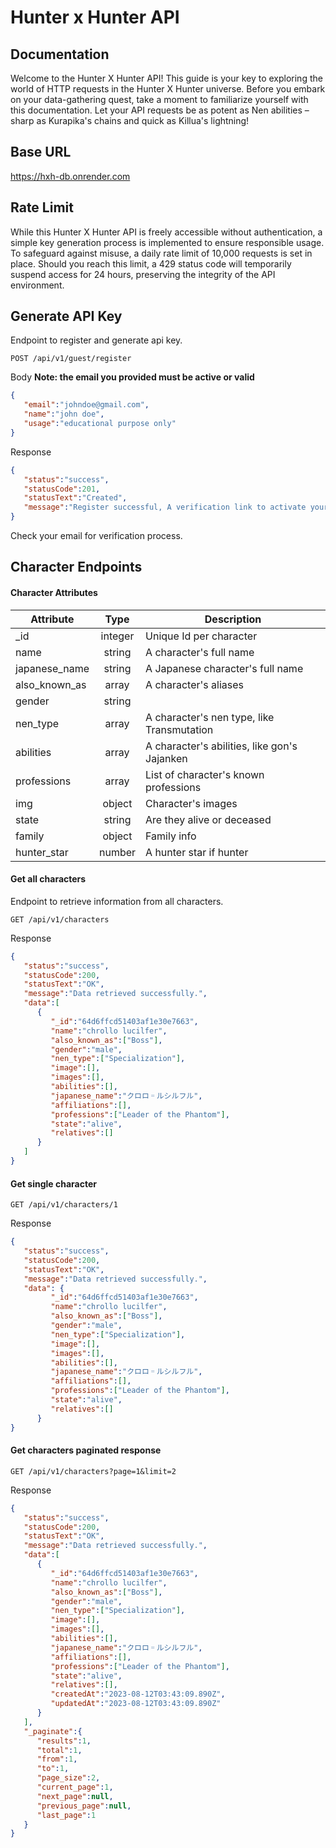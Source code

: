 

# Hunter x Hunter API

## Documentation

Welcome to the Hunter X Hunter API! This guide is your key to exploring the world of HTTP requests in the Hunter X Hunter universe. Before you embark on your data-gathering quest, take a moment to familiarize yourself with this documentation. Let your API requests be as potent as Nen abilities – sharp as Kurapika's chains and quick as Killua's lightning!

## Base URL
https://hxh-db.onrender.com

## Rate Limit
While this Hunter X Hunter API is freely accessible without authentication, a simple key generation process is implemented to ensure responsible usage. To safeguard against misuse, a daily rate limit of 10,000 requests is set in place. Should you reach this limit, a 429 status code will temporarily suspend access for 24 hours, preserving the integrity of the API environment.

## Generate API Key

Endpoint to register and generate api key.

```
POST /api/v1/guest/register
```

Body  **Note: the email you provided must be active or valid**
```json
{
   "email":"johndoe@gmail.com",
   "name":"john doe",
   "usage":"educational purpose only"
}
```
Response
```json
{
   "status":"success",
   "statusCode":201,
   "statusText":"Created",
   "message":"Register successful, A verification link to activate your key was sent to: johndoe@gmail.com"
}
```
Check your email for verification process.
## Character Endpoints

#### Character Attributes

| Attribute   | Type          | Description  |
| ----------- |:-------------:| ------------ |
| _id          | integer       | Unique Id per character |
| name        | string        | A character's full name |
| japanese_name| string        | A Japanese character's full name |
| also_known_as| array        | A character's aliases  |
| gender| string| |
| nen_type| array| A character's nen type, like Transmutation |
| abilities| array| A character's abilities, like gon's Jajanken |
| professions | array         | List of character's known professions |
| img         | object| Character's images   |
| state | string        | Are they alive or deceased|
| family | object| Family info |
| hunter_star| number| A hunter star if hunter |

#### Get all characters
Endpoint to retrieve information from all characters.
```
GET /api/v1/characters
```

Response

```json
{
   "status":"success",
   "statusCode":200,
   "statusText":"OK",
   "message":"Data retrieved successfully.",
   "data":[
      {
         "_id":"64d6ffcd51403af1e30e7663",
         "name":"chrollo lucilfer",
         "also_known_as":["Boss"],
         "gender":"male",
         "nen_type":["Specialization"],
         "image":[],
         "images":[],
         "abilities":[],
         "japanese_name":"クロロ゠ルシルフル",
         "affiliations":[],
         "professions":["Leader of the Phantom"],
         "state":"alive",
         "relatives":[]
      }
   ]
}
```


#### Get single character
```
GET /api/v1/characters/1
```

Response

```json
{
   "status":"success",
   "statusCode":200,
   "statusText":"OK",
   "message":"Data retrieved successfully.",
   "data": {
         "_id":"64d6ffcd51403af1e30e7663",
         "name":"chrollo lucilfer",
         "also_known_as":["Boss"],
         "gender":"male",
         "nen_type":["Specialization"],
         "image":[],
         "images":[],
         "abilities":[],
         "japanese_name":"クロロ゠ルシルフル",
         "affiliations":[],
         "professions":["Leader of the Phantom"],
         "state":"alive",
         "relatives":[]
      }
}
```

#### Get characters paginated response
```
GET /api/v1/characters?page=1&limit=2
```

Response

```json
{
   "status":"success",
   "statusCode":200,
   "statusText":"OK",
   "message":"Data retrieved successfully.",
   "data":[
      {
         "_id":"64d6ffcd51403af1e30e7663",
         "name":"chrollo lucilfer",
         "also_known_as":["Boss"],
         "gender":"male",
         "nen_type":["Specialization"],
         "image":[],
         "images":[],
         "abilities":[],
         "japanese_name":"クロロ゠ルシルフル",
         "affiliations":[],
         "professions":["Leader of the Phantom"],
         "state":"alive",
         "relatives":[],
         "createdAt":"2023-08-12T03:43:09.890Z",
         "updatedAt":"2023-08-12T03:43:09.890Z"
      }
   ],
   "_paginate":{
      "results":1,
      "total":1,
      "from":1,
      "to":1,
      "page_size":2,
      "current_page":1,
      "next_page":null,
      "previous_page":null,
      "last_page":1
   }
}
```
